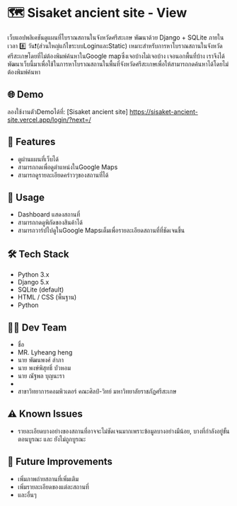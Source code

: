 


# 🗺 Sisaket ancient site - View

เว็บแอปพลิเคชันดูแผนที่โบราณสถานในจังหวัดศรีสะเกษ
พัฒนาด้วย Django + SQLite ภายในเวลา 8️⃣ วัน❗(ส่วนใหญ่แก้ไขระบบLoginและStatic)
  เหมาะสำหรับการหาโบราณสถานในจังหวัดศรีสะเกษโดยที่ไม่ต้องพิมพ์ค้นหาในGoogle mapซึ่งเจอบ้างไม่เจอบ้าง เจอนอกพื้นที่บ้าง
  เราจึงได้พัฒนาเว็บนี้มาเพื่อใช้ในการหาโบราณสถานในพื้นที่จังหวัดศรีสะเกษเพื่อให้สามารถกดค้นหาได้โดยไม่ต้องพิมพ์ค้นหา

## 🌐 Demo
ลองใช้งานตัวDemoได้ที่: [Sisaket ancient site] https://sisaket-ancient-site.vercel.app/login/?next=/


## 📠 Features
- ดูผ่านแผนที่เว็บได้
- สามารถกดเพื่อดูตำแหน่งในGoogle Maps
- สามารถดูรายละเอียดคร่าวๆของสถานที่ได้


## 📖 Usage
- Dashboard แสดงสถานที่
- สามารถกดดูพิกัดของสินค้าได้
- สามารถวาร์ปไปดูในGoogle Mapsเต็มเพื่อรายละเอียดสถานที่ที่ชัดเจนขึ้น


## 🛠️ Tech Stack
- Python 3.x
- Django 5.x
- SQLite (default)
- HTML / CSS (พื้นฐาน)
- Python


## 👨‍💻 Dev Team
- ชื่อ
- MR. Lyheang heng
- นาย พัฒนพงศ์ ลำภา
- นาย พงษ์พิสุทธิ์  บัวหอม
- นาย ณัฐพล บุญนะรา
- 
- สาขาวิทยาการคอมพิวเตอร์ คณะศิลป์-วิทย์ มหาวิทยาลัยราชภัฏศรีสะเกษ


## ⚠️ Known Issues
- รายละเอียดบางอย่างของสถานที่อาจจะไม่ชัดเจนมากเพราะข้อมูลบางอย่างมีน้อย, บางที่กำลังอยู่ขั้นตอนบูรณะ และ ยังไม่ถูกบูรณะ


## 🔮 Future Improvements
- เพิ่มภาพถ่ายสถานที่เพิ่มเติม
- เพิ่มรายละเอียดของแต่ละสถานที่
- และอื่นๆ

